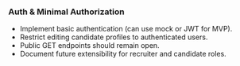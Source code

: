 ### Auth & Minimal Authorization

- Implement basic authentication (can use mock or JWT for MVP).
- Restrict editing candidate profiles to authenticated users.
- Public GET endpoints should remain open.
- Document future extensibility for recruiter and candidate roles.